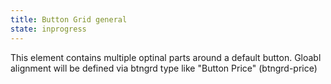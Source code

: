 ```yaml
---
title: Button Grid general
state: inprogress
---
```

This element contains multiple optinal parts around a default button.
Gloabl alignment will be defined via btngrd type like "Button Price" (btngrd-price)
